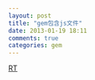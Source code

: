 ```yaml
---
layout: post
title: "gem包含js文件"
date: 2013-01-19 18:11
comments: true
categories: gem
---
```

<a href="http://prioritized.net/blog/gemify-assets-for-rails/">RT</a>

